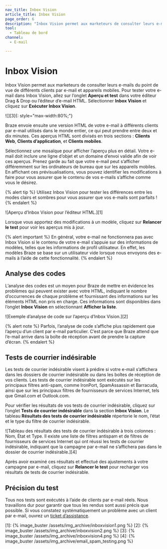 ```yaml
---
nav_title: Inbox Vision
article_title: Inbox Vision
page_order: 6
description: "Inbox Vision permet aux marketeurs de consulter leurs e-mails du point de vue de différents clients par e-mail et appareils mobiles. Le présent article de référence explique comment configurer et utiliser Inbox Vision."
tool:
  - Tableau de bord
channel:
  - E-mail

---
```


# Inbox Vision

Inbox Vision permet aux marketeurs de consulter leurs e-mails du point de vue de différents clients par e-mail et appareils mobiles. Pour tester votre e-mail dans Inbox Vision, allez sur l’onglet **Aperçu et test** dans votre éditeur Drag & Drop ou l’éditeur d’e-mail HTML. Sélectionner **Inbox Vision** et cliquez sur **Exécuter Inbox Vision**.

![][3]{: style="max-width:80%;"}

Braze envoie ensuite une version HTML de votre e-mail à différents clients par e-mail utilisés dans le monde entier, ce qui peut prendre entre deux et dix minutes. Ces aperçus HTML sont divisés en trois sections : **Clients Web**, **Clients d’application**, et **Clients mobiles**. 

Sélectionnez une mosaïque pour afficher l’aperçu plus en détail. Votre e-mail doit inclure une ligne d’objet et un domaine d’envoi valide afin de voir ces aperçus. Prenez garde au fait que votre e-mail peut s’afficher différemment sur les ordinateurs de bureau que sur les appareils mobiles. En affichant ces prévisualisations, vous pouvez identifier les modifications à faire pour vous assurer que le contenu de vos e-mails s’affiche comme vous le désirez.

{% alert tip %}
Utilisez Inbox Vision pour tester les différences entre les modes clairs et sombres pour vous assurer que vos e-mails sont parfaits !
{% endalert %}

![Aperçu d’Inbox Vision pour l’éditeur HTML.][1]

Lorsque vous apportez des modifications à un modèle, cliquez sur **Relancer le test** pour voir les aperçus mis à jour.

{% alert important %} 
En général, votre e-mail ne fonctionnera pas avec Inbox Vision si le contenu de votre e-mail s’appuie sur des informations de modèles, telles que les informations de profil utilisateur. En effet, les modèles Braze se base sur un utilisateur vide lorsque nous envoyons des e-mails à l’aide de cette fonctionnalité. 
{% endalert %}

## Analyse des codes

L’analyse des codes est un moyen pour Braze de mettre en évidence les problèmes qui peuvent exister avec votre HTML, indiquant le nombre d’occurrences de chaque problème et fournissant des informations sur les éléments HTML non pris en charge. Ces informations sont disponibles dans l’onglet **Inbox Vision** en sélectionnant <i class="fas fa-list"></i> **Afficher la liste**.

![Exemple d’analyse de code sur l’aperçu d’Inbox Vision.][2]

{% alert note %} 
Parfois, l’analyse de code s’affiche plus rapidement que l’aperçu d’un client par e-mail particulier. C’est parce que Braze attend que l’e-mail arrive dans la boîte de réception avant de prendre la capture d’écran. 
{% endalert %}

## Tests de courrier indésirable

Les tests de courrier indésirable visent à prédire si votre e-mail s’affichera dans les dossiers de courrier indésirable ou dans les boîtes de réception de vos clients. Les tests de courrier indésirable sont exécutés sur les principaux filtres anti-spam, comme IronPort, SpamAssassin et Barracuda, ainsi que sur les principaux filtres de fournisseurs de services Internet, tels que Gmail.com et Outlook.com.

Pour vérifier les résultats de vos tests de courrier indésirable, cliquez sur l’onglet **Tests de courrier indésirable** dans la section **Inbox Vision**. Le tableau **Résultats des tests de courrier indésirable** répertorie le nom, l’état et le type du filtre de courrier indésirable.

![Tableau des résultats des tests de courrier indésirable à trois colonnes : Nom, État et Type. Il existe une liste de filtres antispam et de filtres de fournisseurs de services Internet qui ont réussi les tests de courrier indésirable, indiquant que la campagne par e-mail ne s’affichera pas dans le dossier de courrier indésirable.][4]

Après avoir examiné ces résultats et effectué des ajustements à votre campagne par e-mail, cliquez sur **Relancer le test** pour recharger vos résultats de tests de courrier indésirable.

## Précision du test

Tous nos tests sont exécutés à l’aide de clients par e-mail réels. Nous travaillons dur pour garantir que tous les rendus sont aussi précis que possible. Si vous constatez systématiquement un problème avec un client par e-mail, ouvrez un [ticket d’assistance]({{site.baseurl}}/braze_support/).

[1]: {% image_buster /assets/img_archive/inboxvision1.png %}
[2]: {% image_buster /assets/img_archive/inboxvision2.png %}
[3]: {% image_buster /assets/img_archive/inboxvision4.png %}
[4]: {% image_buster /assets/img_archive/email_spam_testing.png %}
